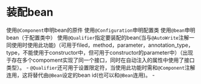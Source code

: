 # 装配bean
使用`@Component`申明bean的原件
使用`@Configuration`申明配置类
使用`@bean`申明bean（于配置类中）
使用`@Qualifier`指定要装配的bean(当与`@AutoWrite`注解一同使用时使用此功能)（可用于filed，method，parameter，annotation_type，type，不能使用于constructor中，但可用于constructor的parameter中）（出现于存在多个compoment实现了同一个接口，同时在自动注入的属性中使用了接口类型）。
	- `@Qualifier`还可用于设置限定符，当使用此功能时需和`@Component`注解连用，这将替代由`@Bean`设定的bean id(也可以和`@Bean`连用)。
	- 